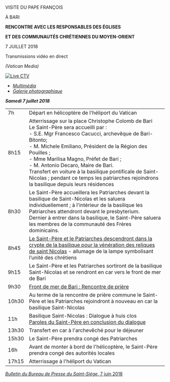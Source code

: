 VISITE DU PAPE FRANÇOIS

À BARI

**RENCONTRE AVEC LES RESPONSABLES DES ÉGLISES**

**ET DES COMMUNAUTÉS CHRÉTIENNES DU MOYEN-ORIENT**

7 JUILLET 2018

Transmissions vidéo en direct

*(Vatican Media)*

[![Live CTV](http://w2.vatican.va/content/dam/francesco/images/img/player.jpg)](http://www.comunicazione.va/content/spc/it/servizi/live.html)

- *[Multimédia](http://w2.vatican.va/content/francesco/fr/events/event.dir.html/content/vaticanevents/fr/2018/7/7/incontro-ecumenico-bari.html)*
- *[Galerie photographique](http://www.photogallery.va/content/photogallery/fr/eventi/bari2018.html)*

***Samedi 7 juillet 2018***

|     |     |
| --- | --- |
| 7h | Départ en hélicoptère de l'héliport du Vatican |
| 8h15 | Atterrissage sur la place Christophe Colomb de Bari<br>Le Saint-Père sera accueilli par :  <br>\- S.E. Mgr Francesco Cacucci, archevêque de Bari-Bitonto; <br>\- M. Michele Emiliano, Président de la Région des Pouilles ;<br>\- Mme Marilisa Magno, Préfet de Bari ;<br>\- M. Antonio Decaro, Maire de Bari.<br>Transfert en voiture à la basilique pontificale de Saint-Nicolas ; pendant ce temps les patriarches rejoindrons la basilique depuis leurs résidences |
| 8h30 | Le Saint-Père accueillera les Patriarches devant la basilique de Saint-Nicolas et les saluera individuellement ; à l'intérieur de la basilique les Patriarches attendront devant le presbyterium.<br>Dernier à entrer dans la basilique, le Saint-Père saluera les membres de la communauté des Frères dominicains. |
| 8h45 | [Le Saint-Père et le Patriarches descendront dans la crypte de la basilique pour la vénération des reliques de saint Nicolas](http://w2.vatican.va/content/francesco/fr/events/event.dir.html/content/vaticanevents/fr/2018/7/7/bari-accoglienzapatriarchi-reliquie.html) \- allumage de la lampe symbolisant l’unité des chrétiens |
| 9h15 | Le Saint-Père et les Patriarches sortiront de la basilique Saint-Nicolas et se rendront en car vers le front de mer de Bari |
| 9h30 | [Front de mer de Bari : Rencontre de prière](http://w2.vatican.va/content/francesco/fr/events/event.dir.html/content/vaticanevents/fr/2018/7/7/bari-incontrodipreghiera.html) |
| 10h30 | Au terme de la rencontre de prière commune le Saint-Père et les Patriarches rejoindront à nouveau en car la basilique Saint-Nicolas |
| 11h | Basilique Saint-Nicolas : Dialogue à huis clos<br>[Paroles du Saint-Père en conclusion du dialogue](http://w2.vatican.va/content/francesco/fr/events/event.dir.html/content/vaticanevents/fr/2018/7/7/visitabari-conclusione.html) |
| 13h30 | Transfert en car à l'archevêché pour le déjeuner |
| 15h30 | Le Saint-Père prendra congé des Patriarches |
| 16h | Avant de monter à bord de l'hélicoptère, le Saint-Père prendra congé des autorités locales |
| 17h15 | Atterrissage à l'héliport du Vatican |

[*Bulletin du Bureau de Presse du Saint-Siège,* 7 juin 2018](http://press.vatican.va/content/salastampa/it/bollettino/pubblico/2018/06/07/0421/00913.html)
